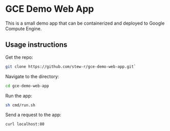# GCE Demo Web App

This is a small demo app that can be containerized and deployed to Google
Compute Engine.

## Usage instructions

Get the repo:

```bash
git clone https://github.com/stew-r/gce-demo-web-app.git`
```

Navigate to the directory:

```bash
cd gce-demo-web-app
```

Run the app:

```bash
sh cmd/run.sh
```

Send a request to the app:

```bash
curl localhost:80
```
